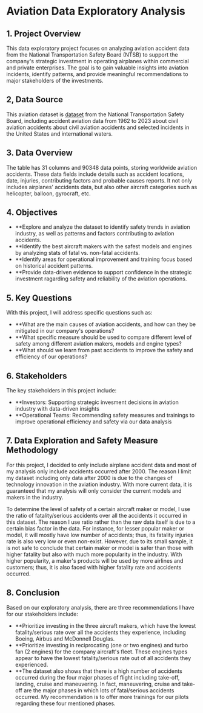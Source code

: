 # Aviation Data Exploratory Analysis

## 1. Project Overview

This data exploratory project focuses on analyzing aviation accident data from the National Transportation Safety Board (NTSB) to support the company's strategic investment in operating airplanes within commercial and private enterprises. The goal is to gain valuable insights into aviation incidents, identify patterns, and provide meaningful recommendations to major stakeholders of the investments.

## 2, Data Source

This aviation dataset is [dataset](https://www.kaggle.com/datasets/khsamaha/aviation-accident-database-synopses) from the National Transportation Safety Board, including accident aviation data from 1962 to 2023 about civil aviation accidents about civil aviation accidents and selected incidents in the United States and international waters.

## 3. Data Overview

The table has 31 columns and 90348 data points, storing worldwide aviation accidents. These data fields include  details such as accident locations, date, injuries, contributing factors and probable causes reports. It not only includes airplanes' accidents data, but also other aircraft categories such as helicopter, balloon, gyrocraft, etc. 

## 4. Objectives
* **Explore and analyze the dataset to identify safety trends in aviation industry, as well as patterns and factors contributing to aviation accidents.
* **Identify the best aircraft makers with the safest models and engines by analyzing stats of fatal vs. non-fatal accidents.
* **Identify areas for operational improvement and training focus based on historical accident patterns.
* **Provide data-driven evidence to support confidence in the strategic investment ragarding safety and reliability of the aviation operations.

## 5. Key Questions

With this project, I will address specific questions such as:
* **What are the main causes of aviation accidents, and how can they be mitigated in our company's operations?
* **What specific measure should be used to compare different level of safety among different aviation makers, models and engine types?
* **What should we learn from past accidents to improve the safety and efficiency of our operations?

## 6. Stakeholders

The key stakeholders in this project include:
* **Investors: Supporting strategic invesment decisions in aviation industry with data-driven insights
* **Operational Teams: Recommending safety measures and trainings to improve operational efficiency and safety via our data analysis

## 7. Data Exploration and Safety Measure Methodology

For this project, I decided to only include airplane accident data and most of my analysis only include accidents occurred after 2000. The reason I limit my dataset including only data after 2000 is due to the changes of technology innovation in the aviation industry. With more current data, it is guaranteed that my analysis will only consider the current models and makers in the industry.

To determine the level of safety of a certain aircraft maker or model, I use the ratio of fatality/serious accidents over all the accidents it occurred in this dataset. The reason I use ratio rather than the raw data itself is due to a certain bias factor in the data. For instance, for lesser popular maker or model, it will mostly have low number of accidents; thus, its fatality injuries rate is also very low or even non-exist. However, due to its small sample, it is not safe to conclude that certain maker or model is safer than those with higher fatality but also with much more popularity in the industry. With higher popularity, a maker's products will be used by more airlines and customers; thus, it is also faced with higher fatality rate and accidents occurred.

## 8. Conclusion

Based on our exploratory analysis, there are three recommendations I have for our stakeholders include:
* **Prioritize investing in the three aircraft makers, which have the lowest fatality/serious rate over all the accidents they experience, including Boeing, Airbus and McDonnell Douglas.
* **Prioritize investing in reciprocating (one or two engines) and turbo fan (2 engines) for the company aircraft's fleet. These engines types appear to have the lowest fatality/serious rate out of all accidents they experienced.
* **The dataset also shows that there is a high number of accidents occurred during the four major phases of flight including take-off, landing, cruise and maneuvering. In fact, maneuvering, cruise and take-off are the major phases in which lots of fatal/serious accidents occurred. My recommendation is to offer more trainings for our pilots regarding these four mentioned phases.




